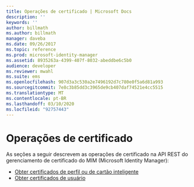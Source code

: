 ```yaml
---
title: Operações de certificado | Microsoft Docs
description: ''
keywords: ''
author: billmath
ms.author: billmath
manager: daveba
ms.date: 09/26/2017
ms.topic: reference
ms.prod: microsoft-identity-manager
ms.assetid: 8935263a-4399-407f-8032-abeddbe6c5b0
audience: developer
ms.reviewer: mwahl
ms.suite: ems
ms.openlocfilehash: 907d3a3c530a2e7496192d7c780e0f5a6d81a993
ms.sourcegitcommit: 7e8c3b85dd3c3965de9cb407daf74521e4cc5515
ms.translationtype: MT
ms.contentlocale: pt-BR
ms.lasthandoff: 03/10/2020
ms.locfileid: "92757443"
---
```

# <a name="certificate-operations"></a>Operações de certificado
As seções a seguir descrevem as operações de certificado na API REST do gerenciamento de certificado do MIM (Microsoft Identity Manager):

- [Obter certificados de perfil ou de cartão inteligente](get-smartcard-profile-certificates.md)
- [Obter certificados de usuário](get-user-certificates.md)
